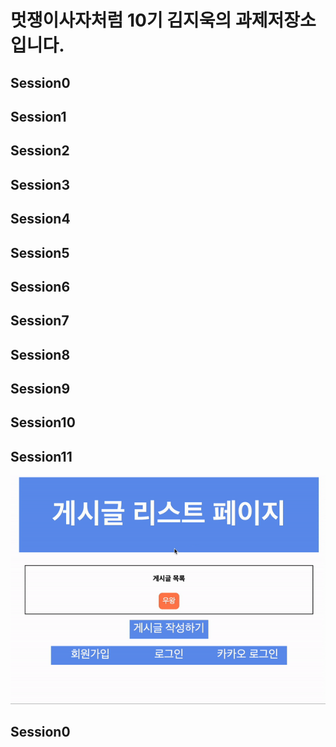 # 멋쟁이사자처럼 10기 김지욱의 과제저장소입니다.

## Session0

## Session1

## Session2

## Session3

## Session4

## Session5

## Session6

## Session7

## Session8

## Session9

## Session10

## Session11

<img src='./Assignments/Session11_HW/log.gif'>

## Session0
